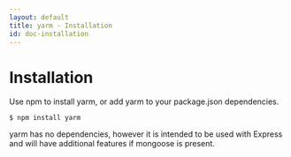 ```yaml
---
layout: default
title: yarm - Installation
id: doc-installation
---
```

# Installation

Use npm to install yarm, or add yarm to your package.json dependencies.

<div class="highlight"><pre><code><span class="p">$ npm install yarm</span>
</code></pre></div>

yarm has no dependencies, however it is intended to be used with Express and will have additional features if mongoose is present.

[mongoose-toobject]: http://mongoosejs.com/docs/api.html#document_Document-toObject